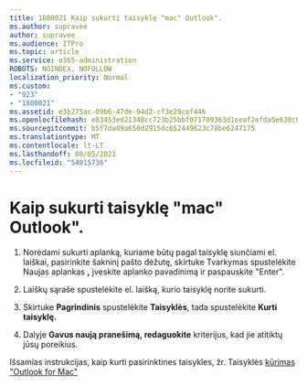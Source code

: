```yaml
---
title: 1800021 Kaip sukurti taisyklę "mac" Outlook".
ms.author: supravee
author: supravee
ms.audience: ITPro
ms.topic: article
ms.service: o365-administration
ROBOTS: NOINDEX, NOFOLLOW
localization_priority: Normal
ms.custom:
- "923"
- "1800021"
ms.assetid: e3b275ac-09b6-47de-94d2-cf3e29cef446
ms.openlocfilehash: e83453ed21348cc723b25bbf071709363d1eeaf2efda5e630c6431f62d348037
ms.sourcegitcommit: b5f7da89a650d2915dc652449623c78be6247175
ms.translationtype: MT
ms.contentlocale: lt-LT
ms.lasthandoff: 08/05/2021
ms.locfileid: "54015736"
---
```

# <a name="how-to-create-a-rule-in-outlook-for-mac"></a>Kaip sukurti taisyklę "mac" Outlook".

1. Norėdami sukurti aplanką, kuriame būtų pagal taisyklę siunčiami el. laiškai, pasirinkite šakninį pašto dėžutę, skirtuke Tvarkymas spustelėkite Naujas aplankas **,** įveskite aplanko pavadinimą ir paspauskite "Enter". 

2. Laiškų sąraše spustelėkite el. laišką, kurio taisyklę norite sukurti.

3. Skirtuke **Pagrindinis** spustelėkite **Taisyklės**, tada spustelėkite **Kurti taisyklę.**

4. Dalyje **Gavus naują pranešimą, redaguokite** kriterijus, kad jie atitiktų jūsų poreikius. 

Išsamias instrukcijas, kaip kurti pasirinktines taisykles, žr. Taisyklės [kūrimas "Outlook for Mac"](https://aka.ms/AA1uy0v)
  